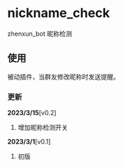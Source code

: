 # nickname_check

zhenxun_bot 昵称检测

## 使用

被动插件，当群友修改昵称时发送提醒。

### 更新

**2023/3/15**[v0.2]

1. 增加昵称检测开关

**2023/3/1**[v0.1]

1. 初版
